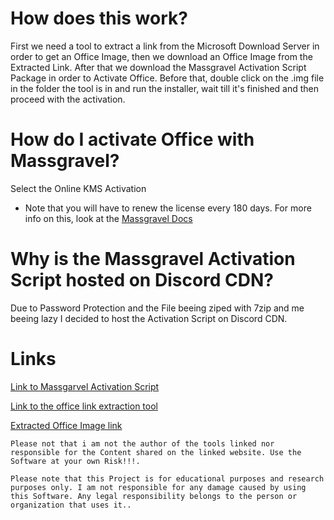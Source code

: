# How does this work?

First we need a tool to extract a link from the Microsoft Download Server in order to get an Office Image, then we download an Office Image from the Extracted Link. After that we download the Massgravel Activation Script Package in order to Activate Office. Before that, double click on the .img file in the folder the tool is in and run the installer, wait till it's finished and then proceed with the activation.

# How do I activate Office with Massgravel?

Select the Online KMS Activation

- Note that you will have to renew the license every 180 days. For more info on this, look at the  [Massgravel Docs](https://massgrave.dev/)

# Why is the Massgravel Activation Script hosted on Discord CDN?

Due to Password Protection and the File beeing ziped with 7zip and me beeing lazy I decided to host the Activation Script on Discord CDN.

# Links

[Link to Massgarvel Activation Script](https://github.com/massgravel/Microsoft-Activation-Scripts)

[Link to the office link extraction tool](https://www.heidoc.net/joomla/technology-science/microsoft/67-microsoft-windows-iso-download-tool)

[Extracted Office Image link](https://officecdn.microsoft.com/db/492350F6-3A01-4F97-B9C0-C7C6DDF67D60/media/de-DE/Professional2019Retail.im)

`Please not that i am not the author of the tools linked nor responsible for the Content shared on the linked website. Use the Software at your own Risk!!!.`

`Please note that this Project is for educational purposes and research purposes only. I am not responsible for any damage caused by using this Software. Any legal responsibility belongs to the person or organization that uses it..`
